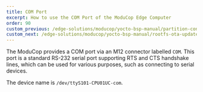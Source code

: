 ```yaml
---
title: COM Port
excerpt: How to use the COM Port of the ModuCop Edge Computer
order: 90
custom_previous: /edge-solutions/moducop/yocto-bsp-manual/partition-concept/
custom_next: /edge-solutions/moducop/yocto-bsp-manual/rootfs-ota-update/
---
```


The ModuCop provides a COM port via an M12 connector labelled `COM`. This port is a standard RS-232 serial port supporting RTS and CTS handshake lines, which can be used for various purposes, such as connecting to serial devices.

The device name is `/dev/ttyS101-CPU01UC-com`.
